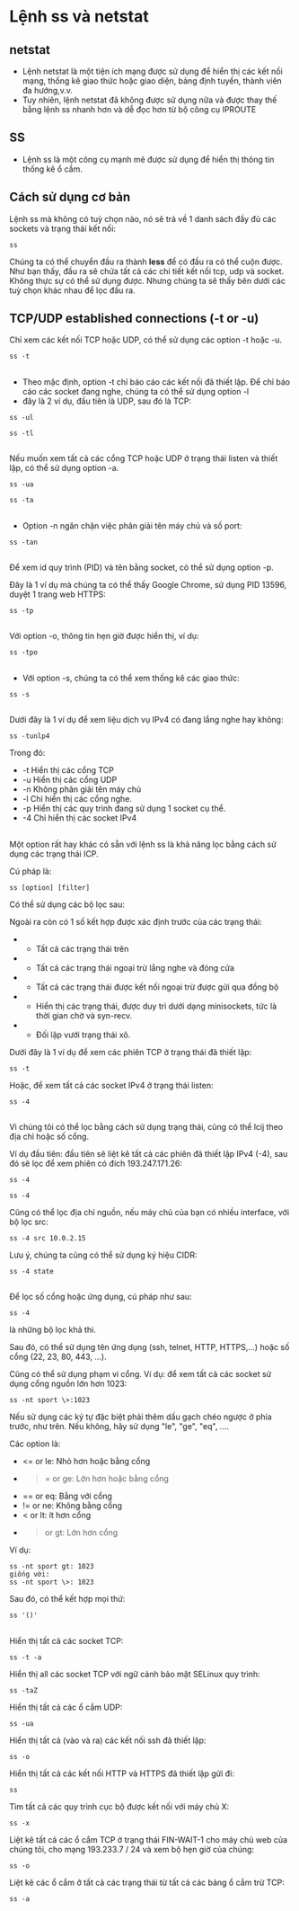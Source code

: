 # Lệnh ss và netstat

## netstat
- Lệnh netstat là một tiện ích mạng được sử dụng để hiển thị các kết nối mạng, thống kê giao thức hoặc giao diện, bảng định tuyến, thành viên đa hướng,v.v.
- Tuy nhiên, lệnh netstat đã không được sử dụng nữa và được thay thế bằng lệnh ss nhanh hơn và dễ đọc hơn từ bộ công cụ IPROUTE

## SS
- Lệnh ss là một công cụ mạnh mẽ được sử dụng để hiển thị thông tin thống kê ổ cắm.

## Cách sử dụng cơ bản
Lệnh ss mà không có tuỳ chọn nào, nó sẽ trả về 1 danh sách đầy đủ các sockets và trạng thái kết nối:

```
ss
```

Chúng ta có thể chuyển đầu ra thành **less** để có đầu ra có thể cuộn được. Như bạn thấy, đầu ra sẽ chứa tất cả các chi tiết kết nối tcp, udp và socket. Không thực sự có thể sử dụng được. Nhưng chúng ta sẽ thấy bên dưới các tuỳ chọn khác nhau để lọc đầu ra.

## TCP/UDP established connections (-t or -u)
Chỉ xem các kết nối TCP hoặc UDP, có thể sử dụng các option -t hoặc -u.

```
ss -t
```

## 

- Theo mặc định, option -t chỉ báo cáo các kết nối đã thiết lập. Để chỉ báo cáo các socket đang nghe, chúng ta có thể sử dụng option -l
- đây là 2 ví dụ, đầu tiên là UDP, sau đó là TCP:

```
ss -ul

ss -tl
```

##

Nếu muốn xem tất cả các cổng TCP hoặc UDP ở trạng thái listen và thiết lập, có thể sử dụng option -a.

```
ss -ua

ss -ta
```

##

- Option -n ngăn chặn việc phân giải tên máy chủ và số port:

```
ss -tan
```

##

Để xem id quy trình (PID) và tên bằng socket, có thể sử dụng option -p.

Đây là 1 ví dụ mà chúng ta có thể thấy Google Chrome, sử dụng PID 13596, duyệt 1 trang web HTTPS:

```
ss -tp
```

##

Với option -o, thông tin hẹn giờ được hiển thị, ví dụ:
```
ss -tpo
```

## 
- Với option -s, chúng ta có thể xem thống kê các giao thức:

```
ss -s
```

##
Dưới đây là 1 ví dụ để xem liệu dịch vụ IPv4 có đang lắng nghe hay không:
```
ss -tunlp4
```
Trong đó:
- -t Hiển thị các cổng TCP
- -u Hiển thị các cổng UDP
- -n Không phân giải tên máy chủ
- -l Chỉ hiển thị các cổng nghe.
- -p Hiển thị các quy trình đang sử dụng 1 socket cụ thể.
- -4 Chỉ hiển thị các socket IPv4

##

Một option rất hay khác có sẵn với lệnh ss là khả năng lọc bằng cách sử dụng các trạng thái ICP.

Cú pháp là:
```
ss [option] [filter]
```

Có thể sử dụng các bộ lọc sau:


Ngoài ra còn có 1 số kết hợp được xác định trước của các trạng thái:
- - Tất cả các trạng thái trên
- - Tất cả các trạng thái ngoại trừ lắng nghe và đóng cửa
- - Tất cả các trạng thái được kết nối ngoại trừ được gửi qua đồng bộ
- - Hiển thị các trạng thái, được duy trì dưới dạng minisockets, tức là thời gian chờ và syn-recv.
- - Đối lập vưới trạng thái xô.

Dưới đây là 1 ví dụ để xem các phiên TCP ở trạng thái đã thiết lập:
```
ss -t 
```
Hoặc, để xem tất cả các socket IPv4 ở trạng thái listen:
```
ss -4
```

##
Vì chúng tôi có thể lọc bằng cách sử dụng trạng thái, cũng có thể lcij theo địa chỉ hoặc số cổng.

Ví dụ đầu tiên: đầu tiên sẽ liệt kê tất cả các phiên đã thiết lập IPv4 (-4), sau đó sẽ lọc để xem phiên có đích 193.247.171.26:
```
ss -4

ss -4
```


Cũng có thể lọc địa chỉ nguồn, nếu máy chủ của bạn có nhiều interface, với bộ lọc src:
```
ss -4 src 10.0.2.15
```
Lưu ý, chúng ta cũng có thể sử dụng ký hiệu CIDR:
```
ss -4 state
```

##
Để lọc số cổng hoặc ứng dụng, cú pháp như sau:

```
ss -4
```
 là những bộ lọc khả thi.

Sau đó, có thể sử dụng tên ứng dụng (ssh, telnet, HTTP, HTTPS,...) hoặc số cổng (22, 23, 80, 443, ...).

Cũng có thể sử dụng phạm vi cổng. Ví dụ: để xem tất cả các socket sử dụng cổng nguồn lớn hơn 1023:

```
ss -nt sport \>:1023
```

Nếu sử dụng các ký tự đặc biệt phải thêm dấu gạch chéo ngược ở phía trước, như trên. Nếu không, hãy sử dụng "le", "ge", "eq", ....

Các option là:
- <= or le: Nhỏ hơn hoặc bằng cổng
- >= or ge: Lớn hơn hoặc bằng cổng
- == or eq: Bằng với cổng
- != or ne: Không bằng cổng
- < or lt: ít hơn cổng
- > or gt: Lớn hơn cổng

Ví dụ:
```
ss -nt sport gt: 1023
giống với:
ss -nt sport \>: 1023
```

Sau đó, có thể kết hợp mọi thứ:
```
ss '()'
```

##
Hiển thị tất cả các socket TCP:
```
ss -t -a
```

Hiển thị all các socket TCP với ngữ cảnh bảo mật SELinux quy trình:
```
ss -taZ
```

Hiển thị tất cả các ổ cắm UDP:
```
ss -ua
```

Hiển thị tất cả (vào và ra) các kết nối ssh đã thiết lập:
```
ss -o
```

Hiển thị tất cả các kết nối HTTP và HTTPS đã thiết lập gửi đi:
```
ss
```
Tìm tất cả các quy trình cục bộ được kết nối với máy chủ X:
```
ss -x
```

Liệt kê tất cả các ổ cắm TCP ở trạng thái FIN-WAIT-1 cho máy chủ web của chúng tôi, cho mạng 193.233.7 / 24 và xem bộ hẹn giờ của chúng:

```
ss -o
```

Liệt kê các ổ cắm ở tất cả các trạng thái từ tất cả các bảng ổ cắm trừ TCP:
```
ss -a
```
